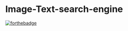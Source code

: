 # Image-Text-search-engine
[![forthebadge](https://forthebadge.com/images/badges/built-with-love.svg)](https://forthebadge.com)

